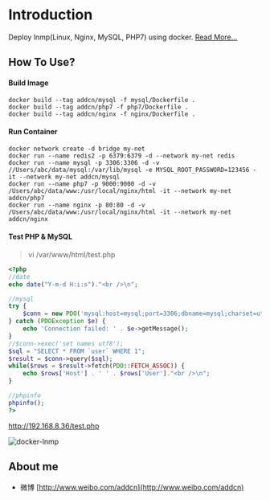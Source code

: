 # Introduction

Deploy lnmp(Linux, Nginx, MySQL, PHP7) using docker. [Read More...](http://www.jianshu.com/p/fcd0e542a6b2)

## How To Use?

#### Build Image

```shell
docker build --tag addcn/mysql -f mysql/Dockerfile .
docker build --tag addcn/php7 -f php7/Dockerfile .
docker build --tag addcn/nginx -f nginx/Dockerfile .
```

#### Run Container

```shell
docker network create -d bridge my-net
docker run --name redis2 -p 6379:6379 -d --network my-net redis
docker run --name mysql -p 3306:3306 -d -v //Users/abc/data/mysql:/var/lib/mysql -e MYSQL_ROOT_PASSWORD=123456 -it --network my-net addcn/mysql
docker run --name php7 -p 9000:9000 -d -v /Users/abc/data/www:/usr/local/nginx/html -it --network my-net addcn/php7
docker run --name nginx -p 80:80 -d -v /Users/abc/data/www:/usr/local/nginx/html -it --network my-net addcn/nginx
```

#### Test PHP & MySQL

> vi /var/www/html/test.php

```php
<?php
//date
echo date("Y-m-d H:i:s")."<br />\n";

//mysql
try {
    $conn = new PDO('mysql:host=mysql;port=3306;dbname=mysql;charset=utf8', 'root', '123456');
} catch (PDOException $e) {
    echo 'Connection failed: ' . $e->getMessage();
}
//$conn->exec('set names utf8');
$sql = "SELECT * FROM `user` WHERE 1";
$result = $conn->query($sql);
while($rows = $result->fetch(PDO::FETCH_ASSOC)) {
    echo $rows['Host'] . ' ' . $rows['User']."<br />\n";
}

//phpinfo
phpinfo();
?>
```

http://192.168.8.36/test.php


![docker-lnmp][1]

  [1]: docs/docker-lnmp.png


## About me

- 微博 [http://www.weibo.com/addcn](http://www.weibo.com/addcn)